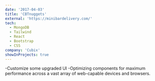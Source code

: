 ```yaml
---
date: '2017-04-03'
title: 'CBTnuggets'
external: 'https://minibardelivery.com/'
tech:
  - MongoDB
  - Tailwind
  - React
  - Bootstrap
  - CSS
company: 'Cubix'
showInProjects: true
---
```


-Customize some upgraded UI
-Optimizing components for maximum performance across a vast array of web-capable devices and browsers.
